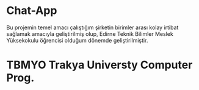 # Chat-App
Bu projemin temel amacı çalıştığım şirketin birimler arası kolay irtibat sağlamak amacıyla geliştirilmiş olup, Edirne Teknik Bilimler Meslek Yüksekokulu öğrencisi olduğum dönemde geliştirilmiştir.
# TBMYO Trakya Universty Computer Prog. 
